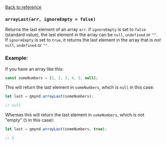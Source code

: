 [Back to reference](../README.md)

### `arrayLast(arr, ignoreEmpty = false)`

Returns the last element of an array `arr`. if `ignoreEmpty` is set to `false` (standard value), the last element in the
array can be `null`, `undefined` or `""`. If `ignoreEmpty` is set to `true`, it returns the last element in the array
that is _not_ `null`, `undefined` or `""`.

### Example:

If you have an array like this:

```javascript
const someNumbers = [1, 2, 3, 4, 5, null];
```
This will return the last element in `someNumbers`, which is `null` in this case:

```javascript
let last = gmynd.arrayLast(someNumbers);

// null
```

Whereas this will return the last element in `someNumbers`, which is not "empty" (`5` in this case):

```javascript
let last = gmynd.arrayLast(someNumbers, true);

// 5
```
